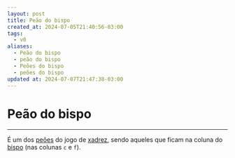 ```yaml
---
layout: post
title: Peão do bispo
created_at: 2024-07-05T21:40:56-03:00
tags:
  - v0
aliases:
  - Peão do bispo
  - peão do bispo
  - Peões do bispo
  - peões do bispo
updated at: 2024-07-07T21:47:38-03:00
---
```

# Peão do bispo
----

É um dos [peões](_insight/2024/07/2024-07-06-Peão_xadrez.md) do jogo de [xadrez](api/2024/07/2024-07-06-Xadrez.md), sendo aqueles que ficam na coluna do [bispo](_insight/2024-07-07-Bispo_xadrez.md) (nas colunas `c` e `f`).